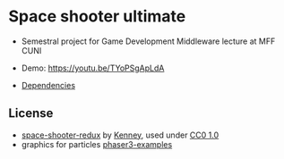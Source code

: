 # Space shooter ultimate
* Semestral project for Game Development Middleware lecture at MFF CUNI
* Demo: https://youtu.be/TYoPSgApLdA

* [Dependencies](https://github.com/Alatrist/phaserGame/blob/master/package.json)

## License
* [space-shooter-redux](https://opengameart.org/content/space-shooter-redux) by [Kenney](https://www.kenney.nl), used under [CC0 1.0](https://creativecommons.org/publicdomain/zero/1.0/deed.en) 
* graphics for particles [phaser3-examples](https://github.com/photonstorm/phaser3-examples) 



